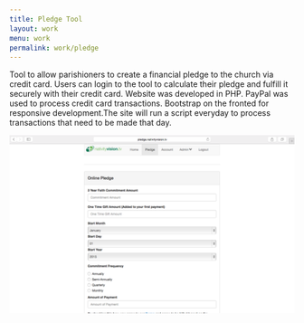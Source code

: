 ```yaml
---
title: Pledge Tool
layout: work
menu: work
permalink: work/pledge
---
```


Tool to allow parishioners to create a financial pledge to the church via credit card.  Users can login to the tool to calculate their pledge and fulfill it securely with their credit card.
Website was developed in PHP. PayPal was used to process credit card transactions.  Bootstrap on the fronted for responsive development.The site will run a script everyday to process transactions that need to be made that day.

![Pledge 1](/work/images/pledge-tool-1.png)